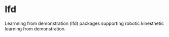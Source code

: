 # lfd
Learnning from demonstration (lfd) packages supporting robotic kinesthetic learning from demonstration.
